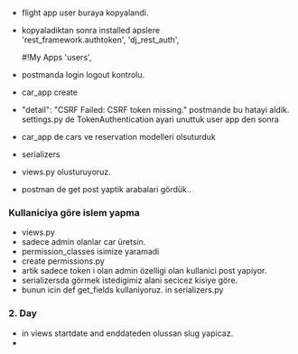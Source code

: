 ###
- flight app user buraya kopyalandi. 
- kopyaladiktan sonra installed apslere     
    'rest_framework.authtoken',
    'dj_rest_auth',

    #!My Apps
    'users',

- postmanda login logout kontrolu.
- car_app create
- "detail": "CSRF Failed: CSRF token missing."    postmande bu hatayi aldik. settings.py de TokenAuthentication ayari unuttuk user app den sonra

- car_app de cars ve reservation modelleri olsuturduk 
- serializers
- views.py olusturuyoruz. 
- postman de get post yaptik arabalari gördük..

### Kullaniciya göre islem yapma 
- views.py
- sadece admin olanlar car üretsin.
- permission_classes isimize yaramadi 
- create permissions.py
- artik sadece token i olan admin özelligi olan kullanici post yapiyor. 
- serializersda görmek istedigimiz alani secicez kisiye göre.
- bunun icin def get_fields kullaniyoruz. in serializers.py


### 2. Day
- in views  startdate and enddateden olussan slug yapicaz.
- 